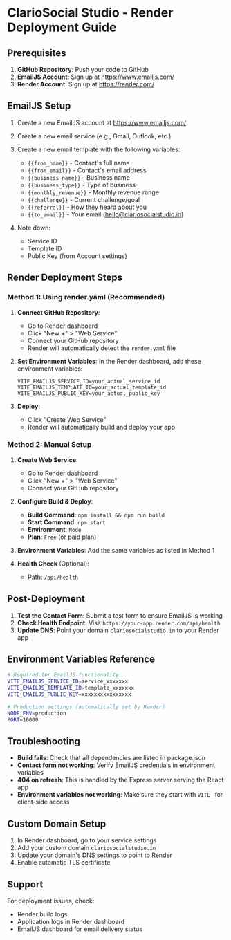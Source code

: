 # ClarioSocial Studio - Render Deployment Guide

## Prerequisites

1. **GitHub Repository**: Push your code to GitHub
2. **EmailJS Account**: Sign up at https://www.emailjs.com/
3. **Render Account**: Sign up at https://render.com/

## EmailJS Setup

1. Create a new EmailJS account at https://www.emailjs.com/
2. Create a new email service (e.g., Gmail, Outlook, etc.)
3. Create a new email template with the following variables:
   - `{{from_name}}` - Contact's full name
   - `{{from_email}}` - Contact's email address
   - `{{business_name}}` - Business name
   - `{{business_type}}` - Type of business
   - `{{monthly_revenue}}` - Monthly revenue range
   - `{{challenge}}` - Current challenge/goal
   - `{{referral}}` - How they heard about you
   - `{{to_email}}` - Your email (hello@clariosocialstudio.in)

4. Note down:
   - Service ID
   - Template ID
   - Public Key (from Account settings)

## Render Deployment Steps

### Method 1: Using render.yaml (Recommended)

1. **Connect GitHub Repository**:
   - Go to Render dashboard
   - Click "New +" > "Web Service"
   - Connect your GitHub repository
   - Render will automatically detect the `render.yaml` file

2. **Set Environment Variables**:
   In the Render dashboard, add these environment variables:
   ```
   VITE_EMAILJS_SERVICE_ID=your_actual_service_id
   VITE_EMAILJS_TEMPLATE_ID=your_actual_template_id  
   VITE_EMAILJS_PUBLIC_KEY=your_actual_public_key
   ```

3. **Deploy**:
   - Click "Create Web Service"
   - Render will automatically build and deploy your app

### Method 2: Manual Setup

1. **Create Web Service**:
   - Go to Render dashboard
   - Click "New +" > "Web Service" 
   - Connect your GitHub repository

2. **Configure Build & Deploy**:
   - **Build Command**: `npm install && npm run build`
   - **Start Command**: `npm start`
   - **Environment**: `Node`
   - **Plan**: `Free` (or paid plan)

3. **Environment Variables**:
   Add the same variables as listed in Method 1

4. **Health Check** (Optional):
   - Path: `/api/health`

## Post-Deployment

1. **Test the Contact Form**: Submit a test form to ensure EmailJS is working
2. **Check Health Endpoint**: Visit `https://your-app.render.com/api/health`
3. **Update DNS**: Point your domain `clariosocialstudio.in` to your Render app

## Environment Variables Reference

```bash
# Required for EmailJS functionality
VITE_EMAILJS_SERVICE_ID=service_xxxxxxx
VITE_EMAILJS_TEMPLATE_ID=template_xxxxxxx  
VITE_EMAILJS_PUBLIC_KEY=xxxxxxxxxxxxxxxx

# Production settings (automatically set by Render)
NODE_ENV=production
PORT=10000
```

## Troubleshooting

- **Build fails**: Check that all dependencies are listed in package.json
- **Contact form not working**: Verify EmailJS credentials in environment variables
- **404 on refresh**: This is handled by the Express server serving the React app
- **Environment variables not working**: Make sure they start with `VITE_` for client-side access

## Custom Domain Setup

1. In Render dashboard, go to your service settings
2. Add your custom domain `clariosocialstudio.in`
3. Update your domain's DNS settings to point to Render
4. Enable automatic TLS certificate

## Support

For deployment issues, check:
- Render build logs
- Application logs in Render dashboard
- EmailJS dashboard for email delivery status